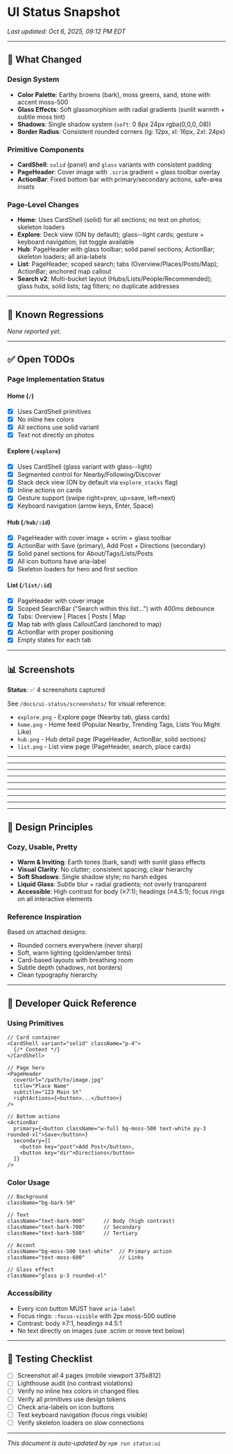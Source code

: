 # UI Status Snapshot

*Last updated: Oct 6, 2025, 09:12 PM EDT*

---

## 📸 What Changed

### Design System
- **Color Palette**: Earthy browns (bark), moss greens, sand, stone with accent moss-500
- **Glass Effects**: Soft glassmorphism with radial gradients (sunlit warmth + subtle moss tint)
- **Shadows**: Single shadow system (`soft`: 0 8px 24px rgba(0,0,0,.08))
- **Border Radius**: Consistent rounded corners (lg: 12px, xl: 16px, 2xl: 24px)

### Primitive Components
- **CardShell**: `solid` (panel) and `glass` variants with consistent padding
- **PageHeader**: Cover image with `.scrim` gradient + glass toolbar overlay
- **ActionBar**: Fixed bottom bar with primary/secondary actions, safe-area insets

### Page-Level Changes
- **Home**: Uses CardShell (solid) for all sections; no text on photos; skeleton loaders
- **Explore**: Deck view (ON by default); glass--light cards; gesture + keyboard navigation; list toggle available
- **Hub**: PageHeader with glass toolbar; solid panel sections; ActionBar; skeleton loaders; all aria-labels
- **List**: PageHeader; scoped search; tabs (Overview/Places/Posts/Map); ActionBar; anchored map callout
- **Search v2**: Multi-bucket layout (Hubs/Lists/People/Recommended); glass hubs, solid lists; tag filters; no duplicate addresses

---

## 🔴 Known Regressions

*None reported yet.*

---

## ✅ Open TODOs

### Page Implementation Status

#### Home (`/`)
- [x] Uses CardShell primitives
- [x] No inline hex colors
- [x] All sections use solid variant
- [x] Text not directly on photos

#### Explore (`/explore`)
- [x] Uses CardShell (glass variant with glass--light)
- [x] Segmented control for Nearby/Following/Discover
- [x] Stack deck view (ON by default via `explore_stacks` flag)
- [x] Inline actions on cards
- [x] Gesture support (swipe right=prev, up=save, left=next)
- [x] Keyboard navigation (arrow keys, Enter, Space)

#### Hub (`/hub/:id`)
- [x] PageHeader with cover image + scrim + glass toolbar
- [x] ActionBar with Save (primary), Add Post + Directions (secondary)
- [x] Solid panel sections for About/Tags/Lists/Posts
- [x] All icon buttons have aria-label
- [x] Skeleton loaders for hero and first section

#### List (`/list/:id`)
- [x] PageHeader with cover image
- [x] Scoped SearchBar ("Search within this list…") with 400ms debounce
- [x] Tabs: Overview | Places | Posts | Map
- [x] Map tab with glass CalloutCard (anchored to map)
- [x] ActionBar with proper positioning
- [x] Empty states for each tab

---

## 📊 Screenshots

**Status**: ✅ 4 screenshots captured

See `/docs/ui-status/screenshots/` for visual reference:

- `explore.png` - Explore page (Nearby tab, glass cards)
- `home.png` - Home feed (Popular Nearby, Trending Tags, Lists You Might Like)
- `hub.png` - Hub detail page (PageHeader, ActionBar, solid sections)
- `list.png` - List view page (PageHeader, search, place cards)

---

---

---

---

---

---

---

---

---

## 🎨 Design Principles

### Cozy, Usable, Pretty
- **Warm & Inviting**: Earth tones (bark, sand) with sunlit glass effects
- **Visual Clarity**: No clutter; consistent spacing; clear hierarchy
- **Soft Shadows**: Single shadow style; no harsh edges
- **Liquid Glass**: Subtle blur + radial gradients; not overly transparent
- **Accessible**: High contrast for body (≥7:1); headings (≥4.5:1); focus rings on all interactive elements

### Reference Inspiration
Based on attached designs:
- Rounded corners everywhere (never sharp)
- Soft, warm lighting (golden/amber tints)
- Card-based layouts with breathing room
- Subtle depth (shadows, not borders)
- Clean typography hierarchy

---

## 🔧 Developer Quick Reference

### Using Primitives

```tsx
// Card container
<CardShell variant="solid" className="p-4">
  {/* Content */}
</CardShell>

// Page hero
<PageHeader 
  coverUrl="/path/to/image.jpg"
  title="Place Name"
  subtitle="123 Main St"
  rightActions={<button>...</button>}
/>

// Bottom actions
<ActionBar
  primary={<button className="w-full bg-moss-500 text-white py-3 rounded-xl">Save</button>}
  secondary={[
    <button key="post">Add Post</button>,
    <button key="dir">Directions</button>
  ]}
/>
```

### Color Usage

```tsx
// Background
className="bg-bark-50"

// Text
className="text-bark-900"      // Body (high contrast)
className="text-bark-700"      // Secondary
className="text-bark-500"      // Tertiary

// Accent
className="bg-moss-500 text-white"  // Primary action
className="text-moss-600"           // Links

// Glass effect
className="glass p-3 rounded-xl"
```

### Accessibility

- Every icon button MUST have `aria-label`
- Focus rings: `:focus-visible` with 2px moss-500 outline
- Contrast: body ≥7:1, headings ≥4.5:1
- No text directly on images (use .scrim or move text below)

---

## 🧪 Testing Checklist

- [ ] Screenshot all 4 pages (mobile viewport 375x812)
- [ ] Lighthouse audit (no contrast violations)
- [ ] Verify no inline hex colors in changed files
- [ ] Verify all primitives use design tokens
- [ ] Check aria-labels on icon buttons
- [ ] Test keyboard navigation (focus rings visible)
- [ ] Verify skeleton loaders on slow connections

---

*This document is auto-updated by `npm run status:ui`*

